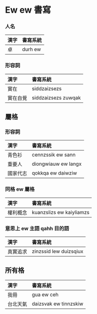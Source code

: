 # Ew ew 書寫

### 人名

| 漢字 | 書寫系統 |
| :--- | :--- |
| 卓 | durh ew |

### 形容詞

| 漢字 | 書寫系統 |
| :--- | :--- |
| 實在 | siddzaizsezs |
| 實在自覺 | siddzaizsezs zuwqak |

## 屬格

### 形容詞

| 漢字 | 書寫系統 |
| :--- | :--- |
| 青色衫 | cennzssik ew sann |
| 重要人 | diongwiauw ew langx |
| 國家代志 | qokkqa ew daiwziw |

### 同格 ew 屬格

| 漢字 | 書寫系統 |
| :--- | :--- |
| 權利概念 | kuanzslizs ew kaiyliamzs |

### 意思上 ew 主語 qahh 目的語

| 漢字 | 書寫系統 |
| :--- | :--- |
| 真實追求 | zinzssid lew duizsqiux |

## 所有格

| 漢字 | 書寫系統 |
| :--- | :--- |
| 我冊 | gua ew ceh |
| 台北天氣 | daizsvak ew tinnzskiw |
